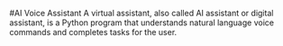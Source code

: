 #AI Voice Assistant
A virtual assistant, also called AI assistant or digital assistant, is a Python program that understands natural language voice commands and completes tasks for the user.    
